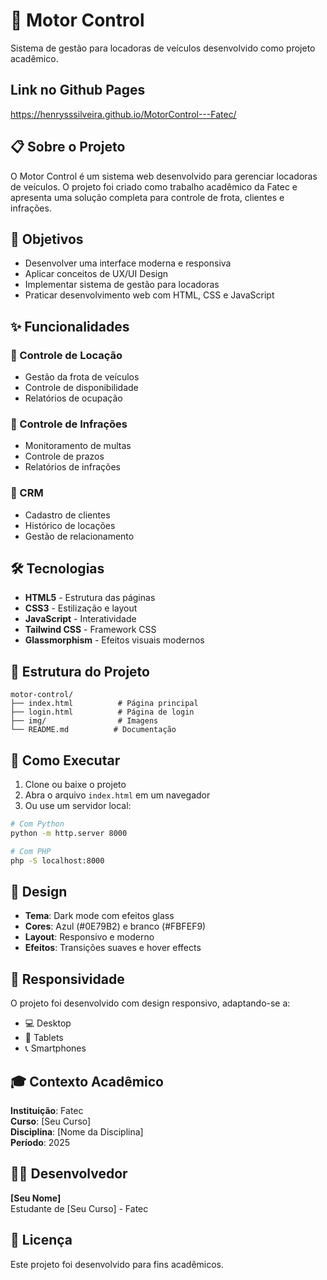 # 🚗 Motor Control

Sistema de gestão para locadoras de veículos desenvolvido como projeto acadêmico.

## Link no Github Pages
https://henrysssilveira.github.io/MotorControl---Fatec/

## 📋 Sobre o Projeto

O Motor Control é um sistema web desenvolvido para gerenciar locadoras de veículos. O projeto foi criado como trabalho acadêmico da Fatec e apresenta uma solução completa para controle de frota, clientes e infrações.

## 🎯 Objetivos

- Desenvolver uma interface moderna e responsiva
- Aplicar conceitos de UX/UI Design
- Implementar sistema de gestão para locadoras
- Praticar desenvolvimento web com HTML, CSS e JavaScript

## ✨ Funcionalidades

### 🚗 Controle de Locação
- Gestão da frota de veículos
- Controle de disponibilidade
- Relatórios de ocupação

### 🚨 Controle de Infrações
- Monitoramento de multas
- Controle de prazos
- Relatórios de infrações

### 👥 CRM
- Cadastro de clientes
- Histórico de locações
- Gestão de relacionamento

## 🛠️ Tecnologias

- **HTML5** - Estrutura das páginas
- **CSS3** - Estilização e layout
- **JavaScript** - Interatividade
- **Tailwind CSS** - Framework CSS
- **Glassmorphism** - Efeitos visuais modernos

## 📁 Estrutura do Projeto

```
motor-control/
├── index.html          # Página principal
├── login.html          # Página de login
├── img/                # Imagens
└── README.md          # Documentação
```

## 🚀 Como Executar

1. Clone ou baixe o projeto
2. Abra o arquivo `index.html` em um navegador
3. Ou use um servidor local:

```bash
# Com Python
python -m http.server 8000

# Com PHP
php -S localhost:8000
```

## 🎨 Design

- **Tema**: Dark mode com efeitos glass
- **Cores**: Azul (#0E79B2) e branco (#FBFEF9)
- **Layout**: Responsivo e moderno
- **Efeitos**: Transições suaves e hover effects

## 📱 Responsividade

O projeto foi desenvolvido com design responsivo, adaptando-se a:
- 💻 Desktop
- 📱 Tablets
- 📞 Smartphones

## 🎓 Contexto Acadêmico

**Instituição**: Fatec  
**Curso**: [Seu Curso]  
**Disciplina**: [Nome da Disciplina]  
**Período**: 2025

## 👨‍💻 Desenvolvedor

**[Seu Nome]**  
Estudante de [Seu Curso] - Fatec

## 📄 Licença

Este projeto foi desenvolvido para fins acadêmicos.